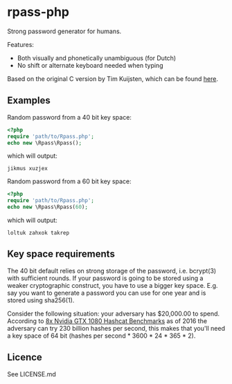 # rpass-php

Strong password generator for humans.

Features:
* Both visually and phonetically unambiguous (for Dutch)
* No shift or alternate keyboard needed when typing

Based on the original C version by Tim Kuijsten, which can be found [here](https://github.com/timkuijsten/rpass).

## Examples
Random password from a 40 bit key space:
```PHP
<?php
require 'path/to/Rpass.php';
echo new \Rpass\Rpass();
```
which will output:
```
jikmus xuzjex
```

Random password from a 60 bit key space:
```PHP
<?php
require 'path/to/Rpass.php';
echo new \Rpass\Rpass(60);
```
which will output:
```
loltuk zahxok takrep
```

## Key space requirements
The 40 bit default relies on strong storage of the password, i.e. bcrypt(3) with 
sufficient rounds. If your password is going to be stored using a weaker
cryptographic construct, you have to use a bigger key space. E.g. say you want
to generate a password you can use for one year and is stored using sha256(1).

Consider the following situation: your adversary has $20,000.00 to spend. According
to [8x Nvidia GTX 1080 Hashcat Benchmarks] as of 2016 the adversary can try 230 billion 
hashes per second, this makes that you'll need a key space of 64 bit (hashes per second *
3600 * 24 * 365 * 2).

## Licence

See LICENSE.md


[8x Nvidia GTX 1080 Hashcat Benchmarks]: https://gist.github.com/epixoip/a83d38f412b4737e99bbef804a270c40
